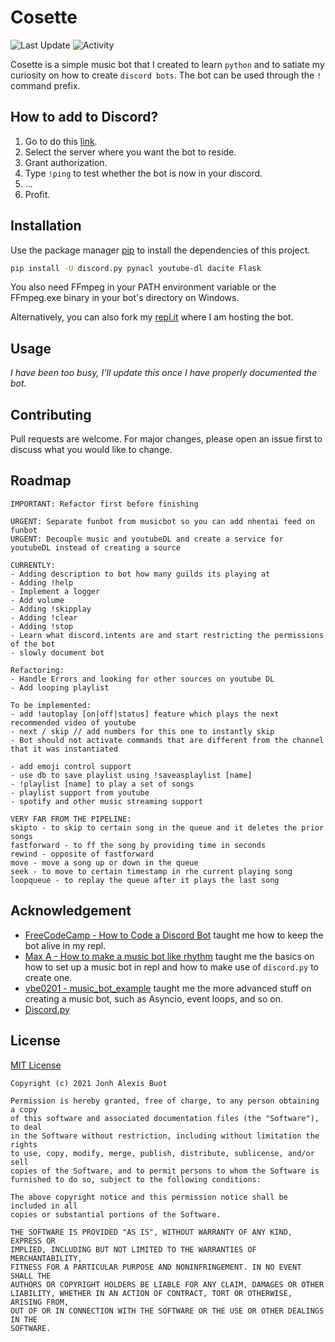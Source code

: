 # Cosette
![Last Update](https://img.shields.io/github/last-commit/LaplaceXD/Cosette?color=blue&label=Last%20Update) ![Activity](https://img.shields.io/badge/Activity-Maintaining-blueviolet)

Cosette is a simple music bot that I created to learn `python` and to satiate my curiosity on how to create `discord bots`. The bot can be used through the `!` command prefix.

## How to add to Discord?
1. Go to do this [link](https://discord.com/oauth2/authorize?client_id=893906543177768961&permissions=8&scope=bot).
2. Select the server where you want the bot to reside.
3. Grant authorization.
4. Type `!ping` to test whether the bot is now in your discord.
5. ...
6. Profit.

## Installation

Use the package manager [pip](https://pip.pypa.io/en/stable/) to install the dependencies of this project.

```bash
pip install -U discord.py pynacl youtube-dl dacite Flask
```

You also need FFmpeg in your PATH environment variable or the FFmpeg.exe binary in your bot's directory on Windows.

Alternatively, you can also fork my [repl.it](https://replit.com/@LaplaceXD/MusicPlayer) where I am hosting the bot.

## Usage
*I have been too busy, I'll update this once I have properly documented the bot.*

## Contributing
Pull requests are welcome. For major changes, please open an issue first to discuss what you would like to change.

## Roadmap
```
IMPORTANT: Refactor first before finishing

URGENT: Separate funbot from musicbot so you can add nhentai feed on funbot
URGENT: Decouple music and youtubeDL and create a service for youtubeDL instead of creating a source

CURRENTLY:
- Adding description to bot how many guilds its playing at
- Adding !help
- Implement a logger
- Add volume
- Adding !skipplay
- Adding !clear
- Adding !stop
- Learn what discord.intents are and start restricting the permissions of the bot
- slowly document bot

Refactoring:
- Handle Errors and looking for other sources on youtube DL
- Add looping playlist

To be implemented:
- add !autoplay [on|off|status] feature which plays the next recommended video of youtube
- next / skip // add numbers for this one to instantly skip
- Bot should not activate commands that are different from the channel that it was instantiated

- add emoji control support
- use db to save playlist using !saveasplaylist [name]
- !playlist [name] to play a set of songs
- playlist support from youtube
- spotify and other music streaming support

VERY FAR FROM THE PIPELINE:
skipto - to skip to certain song in the queue and it deletes the prior songs
fastforward - to ff the song by providing time in seconds
rewind - opposite of fastforward
move - move a song up or down in the queue
seek - to move to certain timestamp in rhe current playing song
loopqueue - to replay the queue after it plays the last song
```

## Acknowledgement
- [FreeCodeCamp - How to Code a Discord Bot](https://www.youtube.com/watch?v=7rU_KyudGBY) taught me how to keep the bot alive in my repl.
- [Max A - How to make a music bot like rhythm](https://www.youtube.com/watch?v=jHZlvRr9KxM&t=321) taught me the basics on how to set up a music bot in repl and how to make use of `discord.py` to create one.
- [vbe0201 - music_bot_example](https://gist.github.com/vbe0201/ade9b80f2d3b64643d854938d40a0a2d) taught me the more advanced stuff on creating a music bot, such as Asyncio, event loops, and so on.
- [Discord.py](https://discordpy.readthedocs.io/en/stable/api.html)

## License
[MIT License](https://raw.githubusercontent.com/LaplaceXD/Cosette/master/LICENSE)
```
Copyright (c) 2021 Jonh Alexis Buot

Permission is hereby granted, free of charge, to any person obtaining a copy
of this software and associated documentation files (the "Software"), to deal
in the Software without restriction, including without limitation the rights
to use, copy, modify, merge, publish, distribute, sublicense, and/or sell
copies of the Software, and to permit persons to whom the Software is
furnished to do so, subject to the following conditions:

The above copyright notice and this permission notice shall be included in all
copies or substantial portions of the Software.

THE SOFTWARE IS PROVIDED "AS IS", WITHOUT WARRANTY OF ANY KIND, EXPRESS OR
IMPLIED, INCLUDING BUT NOT LIMITED TO THE WARRANTIES OF MERCHANTABILITY,
FITNESS FOR A PARTICULAR PURPOSE AND NONINFRINGEMENT. IN NO EVENT SHALL THE
AUTHORS OR COPYRIGHT HOLDERS BE LIABLE FOR ANY CLAIM, DAMAGES OR OTHER
LIABILITY, WHETHER IN AN ACTION OF CONTRACT, TORT OR OTHERWISE, ARISING FROM,
OUT OF OR IN CONNECTION WITH THE SOFTWARE OR THE USE OR OTHER DEALINGS IN THE
SOFTWARE.
```
